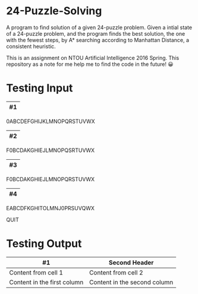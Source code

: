 # 24-Puzzle-Solving

A program to find solution of a given 24-puzzle problem.
Given a intial state of a 24-puzzle problem, 
and the program finds the best solution, the one with the fewest steps, 
by A* searching according to Manhattan Distance, a consistent heuristic.

This is an assignment on NTOU Artificial Intelligence 2016 Spring. 
This repository as a note for me help me to find the code in the future! 😀

# Testing Input

&#35;1 |
------------ |
0ABCDEFGHIJKLMNOPQRSTUVWX

&#35;2 |
------------ |
F0BCDAKGHIEJLMNOPQSRTUVWX

&#35;3 |
------------ |
F0BCDAKGHIEJLMNOPQRSTUVWX

&#35;4 |
------------ |
EABCDFKGHITOLMNJ0PRSUVQWX

QUIT

# Testing Output

&#35;1 | Second Header
------------ | -------------
Content from cell 1 | Content from cell 2
Content in the first column | Content in the second column